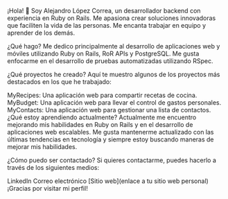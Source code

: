 ¡Hola! 👋
Soy Alejandro López Correa, un desarrollador backend con experiencia en Ruby on Rails. Me apasiona crear soluciones innovadoras que faciliten la vida de las personas. Me encanta trabajar en equipo y aprender de los demás.

¿Qué hago?
Me dedico principalmente al desarrollo de aplicaciones web y móviles utilizando Ruby on Rails, RoR APIs y PostgreSQL. Me gusta enfocarme en el desarrollo de pruebas automatizadas utilizando RSpec.

¿Qué proyectos he creado?
Aquí te muestro algunos de los proyectos más destacados en los que he trabajado:

MyRecipes: Una aplicación web para compartir recetas de cocina.
MyBudget: Una aplicación web para llevar el control de gastos personales.
MyContacts: Una aplicación web para gestionar una lista de contactos.
¿Qué estoy aprendiendo actualmente?
Actualmente me encuentro mejorando mis habilidades en Ruby on Rails y en el desarrollo de aplicaciones web escalables. Me gusta mantenerme actualizado con las últimas tendencias en tecnología y siempre estoy buscando maneras de mejorar mis habilidades.

¿Cómo puedo ser contactado?
Si quieres contactarme, puedes hacerlo a través de los siguientes medios:

LinkedIn
Correo electrónico
[Sitio web](enlace a tu sitio web personal)
¡Gracias por visitar mi perfil!
